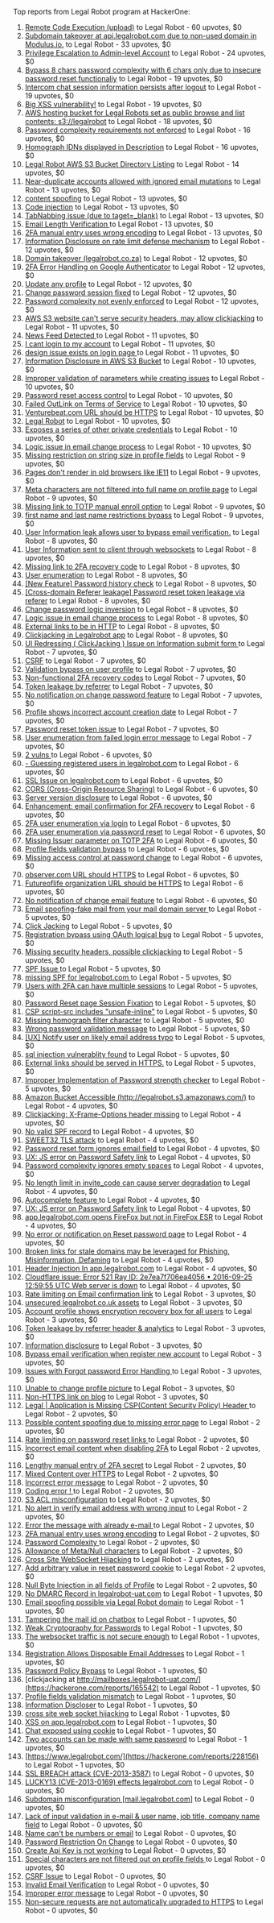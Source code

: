 Top reports from Legal Robot program at HackerOne:

1. [Remote Code Execution (upload)](https://hackerone.com/reports/116575) to Legal Robot - 60 upvotes, $0
2. [Subdomain takeover at api.legalrobot.com due to non-used domain in Modulus.io.](https://hackerone.com/reports/148770) to Legal Robot - 33 upvotes, $0
3. [Privilege Escalation to Admin-level Account](https://hackerone.com/reports/261285) to Legal Robot - 24 upvotes, $0
4. [Bypass 8 chars password complexity with 6 chars only due to insecure password reset functionaliy](https://hackerone.com/reports/173195) to Legal Robot - 19 upvotes, $0
5. [Intercom chat session information persists after logout](https://hackerone.com/reports/249798) to Legal Robot - 19 upvotes, $0
6. [Big XSS vulnerability!](https://hackerone.com/reports/216330) to Legal Robot - 19 upvotes, $0
7. [AWS hosting bucket for Legal Robots set as public browse and list contents: s3://legalrobot](https://hackerone.com/reports/166861) to Legal Robot - 18 upvotes, $0
8. [Password complexity requirements not enforced](https://hackerone.com/reports/191643) to Legal Robot - 16 upvotes, $0
9. [Homograph IDNs displayed in Description](https://hackerone.com/reports/260938) to Legal Robot - 16 upvotes, $0
10. [Legal Robot AWS S3 Bucket Directory Listing](https://hackerone.com/reports/194142) to Legal Robot - 14 upvotes, $0
11. [Near-duplicate accounts allowed with ignored email mutations](https://hackerone.com/reports/171337) to Legal Robot - 13 upvotes, $0
12. [content spoofing](https://hackerone.com/reports/167380) to Legal Robot - 13 upvotes, $0
13. [Code injection](https://hackerone.com/reports/257207) to Legal Robot - 13 upvotes, $0
14. [TabNabbing issue (due to taget=_blank)](https://hackerone.com/reports/260278) to Legal Robot - 13 upvotes, $0
15. [Email Length Verification ](https://hackerone.com/reports/263589) to Legal Robot - 13 upvotes, $0
16. [2FA manual entry uses wrong encoding](https://hackerone.com/reports/260390) to Legal Robot - 13 upvotes, $0
17. [Information Disclosure on rate limit defense mechanism](https://hackerone.com/reports/172296) to Legal Robot - 12 upvotes, $0
18. [Domain takeover (legalrobot.co.za)](https://hackerone.com/reports/230525) to Legal Robot - 12 upvotes, $0
19. [2FA Error Handling on Google Authenticator](https://hackerone.com/reports/249695) to Legal Robot - 12 upvotes, $0
20. [Update any profile](https://hackerone.com/reports/260604) to Legal Robot - 12 upvotes, $0
21. [Change password session fixed](https://hackerone.com/reports/260751) to Legal Robot - 12 upvotes, $0
22. [Password complexity not evenly enforced](https://hackerone.com/reports/249398) to Legal Robot - 12 upvotes, $0
23. [AWS S3 website can't serve security headers, may allow clickjacking](https://hackerone.com/reports/149572) to Legal Robot - 11 upvotes, $0
24. [News Feed Detected ](https://hackerone.com/reports/163730) to Legal Robot - 11 upvotes, $0
25. [I cant login to my account](https://hackerone.com/reports/263743) to Legal Robot - 11 upvotes, $0
26. [design issue exists on login page ](https://hackerone.com/reports/264101) to Legal Robot - 11 upvotes, $0
27. [Information Disclosure in AWS S3 Bucket](https://hackerone.com/reports/163476) to Legal Robot - 10 upvotes, $0
28. [Improper validation of parameters while creating issues](https://hackerone.com/reports/260632) to Legal Robot - 10 upvotes, $0
29. [Password reset access control](https://hackerone.com/reports/180895) to Legal Robot - 10 upvotes, $0
30. [Failed OutLink on Terms of Service](https://hackerone.com/reports/268629) to Legal Robot - 10 upvotes, $0
31. [Venturebeat.com URL should be HTTPS](https://hackerone.com/reports/268612) to Legal Robot - 10 upvotes, $0
32. [Legal Robot](https://hackerone.com/reports/276427) to Legal Robot - 10 upvotes, $0
33. [Exposes a series of other private credentials](https://hackerone.com/reports/289189) to Legal Robot - 10 upvotes, $0
34. [Logic issue in email change process](https://hackerone.com/reports/265931) to Legal Robot - 10 upvotes, $0
35. [Missing restriction on string size in profile fields](https://hackerone.com/reports/180548) to Legal Robot - 9 upvotes, $0
36. [Pages don't render in old browsers like IE11](https://hackerone.com/reports/251468) to Legal Robot - 9 upvotes, $0
37. [Meta characters are not filtered into full name on profile page](https://hackerone.com/reports/251469) to Legal Robot - 9 upvotes, $0
38. [Missing link to TOTP manual enroll option](https://hackerone.com/reports/249339) to Legal Robot - 9 upvotes, $0
39. [first name and last name restrictions bypass](https://hackerone.com/reports/260468) to Legal Robot - 9 upvotes, $0
40. [User Information leak allows user to bypass email verification.](https://hackerone.com/reports/163467) to Legal Robot - 8 upvotes, $0
41. [User Information sent to client through websockets](https://hackerone.com/reports/163464) to Legal Robot - 8 upvotes, $0
42. [Missing link to 2FA recovery code](https://hackerone.com/reports/249346) to Legal Robot - 8 upvotes, $0
43. [User enumeration](https://hackerone.com/reports/250457) to Legal Robot - 8 upvotes, $0
44. [[New Feature] Password history check](https://hackerone.com/reports/250741) to Legal Robot - 8 upvotes, $0
45. [[Cross-domain Referer leakage] Password reset token leakage via referer](https://hackerone.com/reports/253448) to Legal Robot - 8 upvotes, $0
46. [Change password logic inversion](https://hackerone.com/reports/255679) to Legal Robot - 8 upvotes, $0
47. [Logic issue in email change process](https://hackerone.com/reports/266017) to Legal Robot - 8 upvotes, $0
48. [External links to be in HTTP](https://hackerone.com/reports/269288) to Legal Robot - 8 upvotes, $0
49. [Clickjacking in Legalrobot app](https://hackerone.com/reports/270454) to Legal Robot - 8 upvotes, $0
50. [UI Redressing ( ClickJacking ) Issue on Information submit form ](https://hackerone.com/reports/163753) to Legal Robot - 7 upvotes, $0
51. [CSRF](https://hackerone.com/reports/65167) to Legal Robot - 7 upvotes, $0
52. [Validation bypass on user profile](https://hackerone.com/reports/164687) to Legal Robot - 7 upvotes, $0
53. [Non-functional 2FA recovery codes](https://hackerone.com/reports/249337) to Legal Robot - 7 upvotes, $0
54. [Token leakage by referrer](https://hackerone.com/reports/213936) to Legal Robot - 7 upvotes, $0
55. [No notification on change password feature](https://hackerone.com/reports/251526) to Legal Robot - 7 upvotes, $0
56. [Profile shows incorrect account creation date](https://hackerone.com/reports/255021) to Legal Robot - 7 upvotes, $0
57. [Password reset token issue](https://hackerone.com/reports/265775) to Legal Robot - 7 upvotes, $0
58. [User enumeration from failed login error message](https://hackerone.com/reports/257035) to Legal Robot - 7 upvotes, $0
59. [2 vulns ](https://hackerone.com/reports/163677) to Legal Robot - 6 upvotes, $0
60. [- Guessing registered users in legalrobot.com](https://hackerone.com/reports/66845) to Legal Robot - 6 upvotes, $0
61. [SSL Issue on legalrobot.com](https://hackerone.com/reports/116805) to Legal Robot - 6 upvotes, $0
62. [CORS (Cross-Origin Resource Sharing)](https://hackerone.com/reports/163491) to Legal Robot - 6 upvotes, $0
63. [Server version disclosure](https://hackerone.com/reports/167041) to Legal Robot - 6 upvotes, $0
64. [Enhancement: email confirmation for 2FA recovery](https://hackerone.com/reports/250082) to Legal Robot - 6 upvotes, $0
65. [2FA user enumeration via login](https://hackerone.com/reports/249467) to Legal Robot - 6 upvotes, $0
66. [2FA user enumeration via password reset](https://hackerone.com/reports/249431) to Legal Robot - 6 upvotes, $0
67. [Missing Issuer parameter on TOTP 2FA](https://hackerone.com/reports/251200) to Legal Robot - 6 upvotes, $0
68. [Profile fields validation bypass](https://hackerone.com/reports/255474) to Legal Robot - 6 upvotes, $0
69. [Missing access control at password change](https://hackerone.com/reports/164648) to Legal Robot - 6 upvotes, $0
70. [observer.com URL should HTTPS](https://hackerone.com/reports/260299) to Legal Robot - 6 upvotes, $0
71. [Futureoflife organization URL should be HTTPS](https://hackerone.com/reports/260591) to Legal Robot - 6 upvotes, $0
72. [No notification of change email feature](https://hackerone.com/reports/265930) to Legal Robot - 6 upvotes, $0
73. [Email spoofing-fake mail from your mail domain server ](https://hackerone.com/reports/163501) to Legal Robot - 5 upvotes, $0
74. [Click Jacking](https://hackerone.com/reports/163888) to Legal Robot - 5 upvotes, $0
75. [Registration bypass using OAuth logical bug](https://hackerone.com/reports/64946) to Legal Robot - 5 upvotes, $0
76. [Missing security headers, possible clickjacking](https://hackerone.com/reports/64645) to Legal Robot - 5 upvotes, $0
77. [SPF Issue ](https://hackerone.com/reports/116609) to Legal Robot - 5 upvotes, $0
78. [missing SPF for legalrobot.com ](https://hackerone.com/reports/64561) to Legal Robot - 5 upvotes, $0
79. [Users with 2FA can have multiple sessions](https://hackerone.com/reports/250243) to Legal Robot - 5 upvotes, $0
80. [Password Reset page Session Fixation](https://hackerone.com/reports/255020) to Legal Robot - 5 upvotes, $0
81. [CSP script-src includes "unsafe-inline"](https://hackerone.com/reports/260648) to Legal Robot - 5 upvotes, $0
82. [Missing homograph filter character](https://hackerone.com/reports/268981) to Legal Robot - 5 upvotes, $0
83. [Wrong password validation message](https://hackerone.com/reports/265863) to Legal Robot - 5 upvotes, $0
84. [[UX] Notify user on likely email address typo](https://hackerone.com/reports/255026) to Legal Robot - 5 upvotes, $0
85. [sql injection vulnerablity found](https://hackerone.com/reports/211988) to Legal Robot - 5 upvotes, $0
86. [External links should be served in HTTPS.](https://hackerone.com/reports/272863) to Legal Robot - 5 upvotes, $0
87. [Improper Implementation of Password strength checker](https://hackerone.com/reports/271950) to Legal Robot - 5 upvotes, $0
88. [Amazon Bucket Accessible (http://legalrobot.s3.amazonaws.com/)](https://hackerone.com/reports/163599) to Legal Robot - 4 upvotes, $0
89. [Clickjacking: X-Frame-Options header missing](https://hackerone.com/reports/163646) to Legal Robot - 4 upvotes, $0
90. [No valid SPF record](https://hackerone.com/reports/66385) to Legal Robot - 4 upvotes, $0
91. [SWEET32 TLS attack](https://hackerone.com/reports/199438) to Legal Robot - 4 upvotes, $0
92. [Password reset form ignores email field](https://hackerone.com/reports/213180) to Legal Robot - 4 upvotes, $0
93. [UX: JS error on Password Safety link](https://hackerone.com/reports/262109) to Legal Robot - 4 upvotes, $0
94. [Password complexity ignores empty spaces](https://hackerone.com/reports/250253) to Legal Robot - 4 upvotes, $0
95. [No length limit in invite_code can cause server degradation](https://hackerone.com/reports/260662) to Legal Robot - 4 upvotes, $0
96. [Autocomplete feature ](https://hackerone.com/reports/267356) to Legal Robot - 4 upvotes, $0
97. [UX: JS error on Password Safety link](https://hackerone.com/reports/260941) to Legal Robot - 4 upvotes, $0
98. [app.legalrobot.com opens FireFox but not in FireFox ESR](https://hackerone.com/reports/255481) to Legal Robot - 4 upvotes, $0
99. [No error or notification on Reset password page](https://hackerone.com/reports/255100) to Legal Robot - 4 upvotes, $0
100. [Broken links for stale domains may be leveraged for Phishing, Misinformation, Defaming](https://hackerone.com/reports/276244) to Legal Robot - 4 upvotes, $0
101. [Header Injection In app.legalrobot.com](https://hackerone.com/reports/264405) to Legal Robot - 4 upvotes, $0
102. [Cloudflare issue: Error 521 Ray ID: 2e7ea7f706ea4056 • 2016-09-25 12:59:55 UTC Web server is down](https://hackerone.com/reports/171879) to Legal Robot - 4 upvotes, $0
103. [  Rate limiting on Email confirmation link](https://hackerone.com/reports/115845) to Legal Robot - 3 upvotes, $0
104. [unsecured legalrobot.co.uk assets](https://hackerone.com/reports/163885) to Legal Robot - 3 upvotes, $0
105. [Account profile shows encryption recovery box for all users](https://hackerone.com/reports/250088) to Legal Robot - 3 upvotes, $0
106. [Token leakage by referrer header & analytics](https://hackerone.com/reports/252544) to Legal Robot - 3 upvotes, $0
107. [Information disclosure](https://hackerone.com/reports/261817) to Legal Robot - 3 upvotes, $0
108. [Bypass email verification when register new account](https://hackerone.com/reports/265749) to Legal Robot - 3 upvotes, $0
109. [Issues with Forgot password Error Handling ](https://hackerone.com/reports/259400) to Legal Robot - 3 upvotes, $0
110. [Unable to change profile picture](https://hackerone.com/reports/255098) to Legal Robot - 3 upvotes, $0
111. [Non-HTTPS link on blog](https://hackerone.com/reports/281274) to Legal Robot - 3 upvotes, $0
112. [ Legal | Application is Missing CSP(Content Security Policy) Header ](https://hackerone.com/reports/163676) to Legal Robot - 2 upvotes, $0
113. [Possible content spoofing due to missing error page](https://hackerone.com/reports/164137) to Legal Robot - 2 upvotes, $0
114. [  Rate limiting on password reset links ](https://hackerone.com/reports/115844) to Legal Robot - 2 upvotes, $0
115. [Incorrect email content when disabling 2FA](https://hackerone.com/reports/259416) to Legal Robot - 2 upvotes, $0
116. [Lengthy manual entry of 2FA secret](https://hackerone.com/reports/259415) to Legal Robot - 2 upvotes, $0
117. [Mixed Content over HTTPS](https://hackerone.com/reports/256649) to Legal Robot - 2 upvotes, $0
118. [Incorrect error message](https://hackerone.com/reports/259742) to Legal Robot - 2 upvotes, $0
119. [Coding error ! ](https://hackerone.com/reports/264023) to Legal Robot - 2 upvotes, $0
120. [S3 ACL misconfiguration](https://hackerone.com/reports/189023) to Legal Robot - 2 upvotes, $0
121. [No alert in verify email address with wrong input](https://hackerone.com/reports/265619) to Legal Robot - 2 upvotes, $0
122. [Error the message with already e-mail ](https://hackerone.com/reports/265441) to Legal Robot - 2 upvotes, $0
123. [2FA manual entry uses wrong encoding](https://hackerone.com/reports/260491) to Legal Robot - 2 upvotes, $0
124. [Password Complexity ](https://hackerone.com/reports/263728) to Legal Robot - 2 upvotes, $0
125. [Allowance of Meta/Null characters](https://hackerone.com/reports/274013) to Legal Robot - 2 upvotes, $0
126. [Cross Site WebSocket Hijacking](https://hackerone.com/reports/211283) to Legal Robot - 2 upvotes, $0
127. [Add arbitrary value in reset password cookie](https://hackerone.com/reports/266030) to Legal Robot - 2 upvotes, $0
128. [Null Byte Injection in all fields of Profile](https://hackerone.com/reports/255125) to Legal Robot - 2 upvotes, $0
129. [ No DMARC Record in  legalrobot-uat.com](https://hackerone.com/reports/133360) to Legal Robot - 1 upvotes, $0
130. [Email spoofing possible via Legal Robot domain](https://hackerone.com/reports/163475) to Legal Robot - 1 upvotes, $0
131. [Tampering the mail id on chatbox](https://hackerone.com/reports/260239) to Legal Robot - 1 upvotes, $0
132. [Weak Cryptography for Passwords](https://hackerone.com/reports/260689) to Legal Robot - 1 upvotes, $0
133. [The websocket traffic is not secure enough](https://hackerone.com/reports/178990) to Legal Robot - 1 upvotes, $0
134. [Registration Allows Disposable Email Addresses](https://hackerone.com/reports/263846) to Legal Robot - 1 upvotes, $0
135. [Password Policy Bypass](https://hackerone.com/reports/213767) to Legal Robot - 1 upvotes, $0
136. [clickjacking at http://mailboxes.legalrobot-uat.com/](https://hackerone.com/reports/165542) to Legal Robot - 1 upvotes, $0
137. [Profile fields validation mismatch](https://hackerone.com/reports/260316) to Legal Robot - 1 upvotes, $0
138. [Information Discloser](https://hackerone.com/reports/260645) to Legal Robot - 1 upvotes, $0
139. [cross site web socket hijacking](https://hackerone.com/reports/274324) to Legal Robot - 1 upvotes, $0
140. [XSS on app.legalrobot.com](https://hackerone.com/reports/277431) to Legal Robot - 1 upvotes, $0
141. [Chat exposed using cookie](https://hackerone.com/reports/279070) to Legal Robot - 1 upvotes, $0
142. [Two accounts can be made with same password](https://hackerone.com/reports/277213) to Legal Robot - 1 upvotes, $0
143. [https://www.legalrobot.com/](https://hackerone.com/reports/228156) to Legal Robot - 1 upvotes, $0
144. [SSL BREACH attack (CVE-2013-3587)](https://hackerone.com/reports/254895) to Legal Robot - 0 upvotes, $0
145. [LUCKY13 (CVE-2013-0169) effects legalrobot.com](https://hackerone.com/reports/255041) to Legal Robot - 0 upvotes, $0
146. [Subdomain misconfiguration [mail.legalrobot.com]](https://hackerone.com/reports/250766) to Legal Robot - 0 upvotes, $0
147. [Lack of input validation in e-mail & user name, job title, company name field](https://hackerone.com/reports/254927) to Legal Robot - 0 upvotes, $0
148. [Name can't be numbers or email](https://hackerone.com/reports/263196) to Legal Robot - 0 upvotes, $0
149. [Password Restriction On Change](https://hackerone.com/reports/262140) to Legal Robot - 0 upvotes, $0
150. [Create Api Key is not working](https://hackerone.com/reports/255025) to Legal Robot - 0 upvotes, $0
151. [Special characters are not filtered out on profile fields ](https://hackerone.com/reports/260838) to Legal Robot - 0 upvotes, $0
152. [CSRF Issue](https://hackerone.com/reports/166231) to Legal Robot - 0 upvotes, $0
153. [Invalid Email Verification](https://hackerone.com/reports/260492) to Legal Robot - 0 upvotes, $0
154. [Improper error message](https://hackerone.com/reports/263681) to Legal Robot - 0 upvotes, $0
155. [Non-secure requests are not automatically upgraded to HTTPS](https://hackerone.com/reports/164419) to Legal Robot - 0 upvotes, $0
